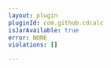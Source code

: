 ```yaml
---
layout: plugin
pluginId: com.github.cdcalc
isJarAvailable: true
error: NONE
violations: []

---
```

